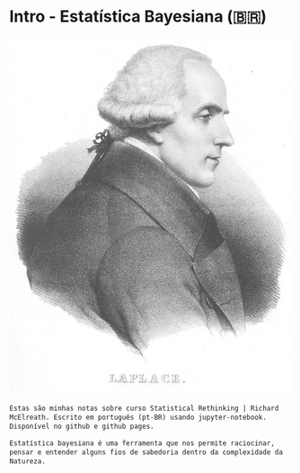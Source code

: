 # Intro - Estatística Bayesiana (🇧🇷)


<img src='./images/Laplace.jpg' alt='Laplace' width=1000 class="center">


```{Warning}
Estas são minhas notas sobre curso Statistical Rethinking | Richard McElreath. Escrito em português (pt-BR) usando jupyter-notebook. Disponível no github e github pages.
```


```{note}
Estatística bayesiana é uma ferramenta que nos permite raciocinar, pensar e entender alguns fios de sabedoria dentro da complexidade da Natureza.
```
